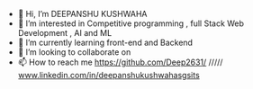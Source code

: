 - 👋 Hi, I’m DEEPANSHU KUSHWAHA
- 👀 I’m interested in Competitive programming , full Stack Web Development , AI and ML
- 🌱 I’m currently learning front-end and Backend
- 💞️ I’m looking to collaborate on 
- 📫 How to reach me https://github.com/Deep2631/  ///// www.linkedin.com/in/deepanshukushwahasgsits


<!---
Deep2631/Deep2631 is a ✨ special ✨ repository because its `README.md` (this file) appears on your GitHub profile.
You can click the Preview link to take a look at your changes.
--->
